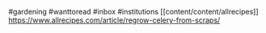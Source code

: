 #gardening 
#wanttoread 
#inbox 
#institutions [[content/content/allrecipes]]
https://www.allrecipes.com/article/regrow-celery-from-scraps/